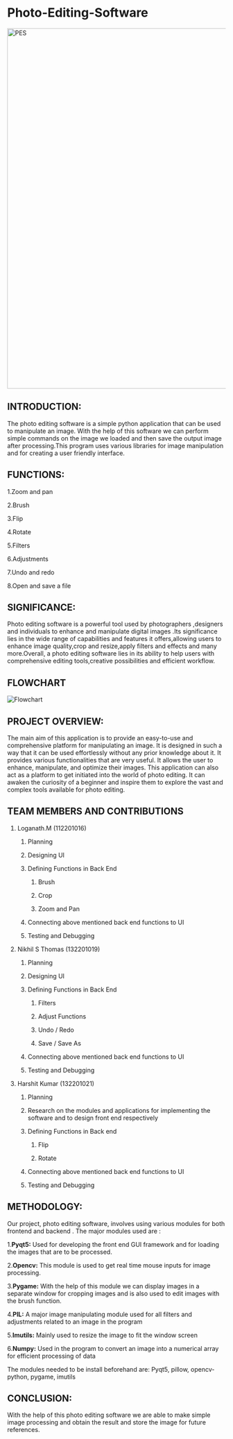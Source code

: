 # Photo-Editing-Software
<img width="831" alt="PES" src="https://github.com/Nikhil422004/Photo-Editing-Software/assets/133030301/5c155fcc-fdb4-4cad-bc21-8d18aae5f26b">

## INTRODUCTION:

The photo editing software is a simple python application that can be used to manipulate an image. With the help of this software we can perform simple commands on the image we loaded and then save the output image after processing.This program uses various libraries for image manipulation and for creating a user friendly interface.

## FUNCTIONS:

1.Zoom and pan

2.Brush

3.Flip

4.Rotate

5.Filters

6.Adjustments

7.Undo and redo

8.Open and save a file

## SIGNIFICANCE:

Photo editing software is a powerful tool used by photographers ,designers and individuals to enhance and manipulate digital images .Its significance lies in the wide range of capabilities and features it offers,allowing users to enhance image quality,crop and resize,apply filters and effects and many more.Overall, a photo editing software lies in  its ability to help users with comprehensive editing tools,creative possibilities and efficient workflow.

## FLOWCHART
![Flowchart](https://github.com/Nikhil422004/Photo-Editing-Software/assets/133030301/c4c0ec5b-471d-4870-98eb-ab2cdd146e70)

## PROJECT OVERVIEW:
The main aim of this application is to provide an easy-to-use and comprehensive platform for manipulating an image. It is designed in such a way that it can be used effortlessly without any prior knowledge about it. It provides various functionalities that are very useful. It allows the user to enhance, manipulate, and optimize their images. This application can also act as a platform to get initiated into the world of photo editing. It can awaken the curiosity of a beginner and inspire them to explore the vast and complex tools available for photo editing.


## TEAM MEMBERS AND CONTRIBUTIONS

1. Loganath.M (112201016)

    1. Planning

    2. Designing UI

    3. Defining Functions in Back End

        1. Brush

        2. Crop

        3. Zoom and Pan

    4. Connecting above mentioned back end functions to UI

    5. Testing and Debugging

2. Nikhil S Thomas (132201019)

    1. Planning

    2. Designing UI

    3. Defining Functions in Back End

        1. Filters

        2. Adjust Functions

        3. Undo / Redo

        4. Save / Save As

    4. Connecting above mentioned back end functions to UI

    5. Testing and Debugging

3. Harshit Kumar (132201021)

    1. Planning

    2. Research on the modules and applications for implementing the software and to design front end respectively

    3. Defining Functions in Back end

        1. Flip

        2. Rotate

    4. Connecting above mentioned back end functions to UI

    5. Testing and Debugging

## METHODOLOGY: 

Our project, photo editing software, involves using various modules for both frontend and backend . The major modules used are :

1.**Pyqt5:** Used for developing the front end GUI framework and for loading the images that are to be processed.

2.**Opencv:** This module is used to get real time mouse inputs for image processing.

3.**Pygame:** With the help of this module we can display images in a separate window for cropping images and is also used to edit images with the brush function.

4.**PIL:** A major image manipulating module used for all filters and adjustments related to an image in the program

5.**Imutils:** Mainly used to resize the image to fit the window screen

6.**Numpy:** Used in the program to convert an image into a numerical array for efficient processing of data 

The modules needed to be install beforehand are:
Pyqt5, pillow, opencv-python, pygame, imutils


## CONCLUSION:

With the help of this photo editing software we are able to make simple image processing and obtain the result and store the image for future references.






